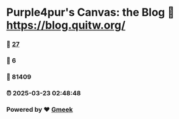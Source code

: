 # Purple4pur's Canvas: the Blog :link: https://blog.quitw.org/ 
### :page_facing_up: [27](https://blog.quitw.org//tag.html) 
### :speech_balloon: 6 
### :hibiscus: 81409 
### :alarm_clock: 2025-03-23 02:48:48 
### Powered by :heart: [Gmeek](https://github.com/Meekdai/Gmeek)
